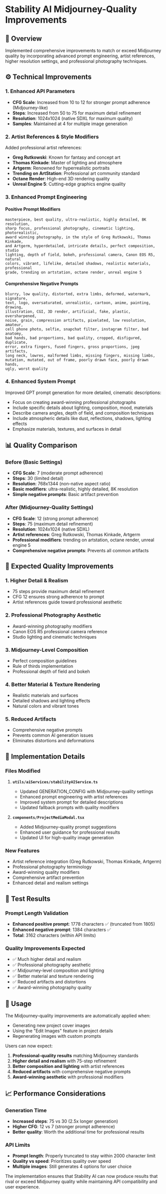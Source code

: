 # Stability AI Midjourney-Quality Improvements

## 🎯 Overview
Implemented comprehensive improvements to match or exceed Midjourney quality by incorporating advanced prompt engineering, artist references, higher resolution settings, and professional photography techniques.

## ⚙️ Technical Improvements

### 1. **Enhanced API Parameters**
- **CFG Scale**: Increased from 10 to 12 for stronger prompt adherence (Midjourney-like)
- **Steps**: Increased from 50 to 75 for maximum detail refinement
- **Resolution**: 1024x1024 (native SDXL for maximum quality)
- **Samples**: Maintained at 4 for multiple image generation

### 2. **Artist References & Style Modifiers**
Added professional artist references:
- **Greg Rutkowski**: Known for fantasy and concept art
- **Thomas Kinkade**: Master of lighting and atmosphere
- **Artgerm**: Renowned for hyperrealistic portraits
- **Trending on ArtStation**: Professional art community standard
- **Octane Render**: High-end 3D rendering quality
- **Unreal Engine 5**: Cutting-edge graphics engine quality

### 3. **Enhanced Prompt Engineering**

#### Positive Prompt Modifiers
```
masterpiece, best quality, ultra-realistic, highly detailed, 8K resolution, 
sharp focus, professional photography, cinematic lighting, photorealistic, 
award winning photography, in the style of Greg Rutkowski, Thomas Kinkade, 
and Artgerm, hyperdetailed, intricate details, perfect composition, studio 
lighting, depth of field, bokeh, professional camera, Canon EOS R5, natural 
colors, vibrant, lifelike, detailed shadows, realistic materials, professional 
grade, trending on artstation, octane render, unreal engine 5
```

#### Comprehensive Negative Prompts
```
blurry, low quality, distorted, extra limbs, deformed, watermark, signature, 
text, logo, oversaturated, unrealistic, cartoon, anime, painting, drawing, 
illustration, CGI, 3D render, artificial, fake, plastic, oversharpened, 
noise, grain, compression artifacts, pixelated, low resolution, amateur, 
cell phone photo, selfie, snapchat filter, instagram filter, bad anatomy, 
bad hands, bad proportions, bad quality, cropped, disfigured, duplicate, 
error, extra fingers, fused fingers, gross proportions, jpeg artifacts, 
long neck, lowres, malformed limbs, missing fingers, missing limbs, 
mutation, mutated, out of frame, poorly drawn face, poorly drawn hands, 
ugly, worst quality
```

### 4. **Enhanced System Prompt**
Improved GPT prompt generation for more detailed, cinematic descriptions:
- Focus on creating award-winning professional photographs
- Include specific details about lighting, composition, mood, materials
- Describe camera angles, depth of field, and composition techniques
- Include atmospheric details like dust, reflections, shadows, lighting effects
- Emphasize materials, textures, and surfaces in detail

## 📊 Quality Comparison

### Before (Basic Settings)
- **CFG Scale**: 7 (moderate prompt adherence)
- **Steps**: 30 (limited detail)
- **Resolution**: 768x1344 (non-native aspect ratio)
- **Basic modifiers**: ultra-realistic, highly detailed, 8K resolution
- **Simple negative prompts**: Basic artifact prevention

### After (Midjourney-Quality Settings)
- **CFG Scale**: 12 (strong prompt adherence)
- **Steps**: 75 (maximum detail refinement)
- **Resolution**: 1024x1024 (native SDXL)
- **Artist references**: Greg Rutkowski, Thomas Kinkade, Artgerm
- **Professional modifiers**: trending on artstation, octane render, unreal engine 5
- **Comprehensive negative prompts**: Prevents all common artifacts

## 🎨 Expected Quality Improvements

### 1. **Higher Detail & Realism**
- 75 steps provide maximum detail refinement
- CFG 12 ensures strong adherence to prompt
- Artist references guide toward professional aesthetic

### 2. **Professional Photography Aesthetic**
- Award-winning photography modifiers
- Canon EOS R5 professional camera reference
- Studio lighting and cinematic techniques

### 3. **Midjourney-Level Composition**
- Perfect composition guidelines
- Rule of thirds implementation
- Professional depth of field and bokeh

### 4. **Better Material & Texture Rendering**
- Realistic materials and surfaces
- Detailed shadows and lighting effects
- Natural colors and vibrant tones

### 5. **Reduced Artifacts**
- Comprehensive negative prompts
- Prevents common AI generation issues
- Eliminates distortions and deformations

## 🔧 Implementation Details

### Files Modified
1. **`utils/aiServices/stabilityAIService.ts`**
   - Updated GENERATION_CONFIG with Midjourney-quality settings
   - Enhanced prompt engineering with artist references
   - Improved system prompt for detailed descriptions
   - Updated fallback prompts with quality modifiers

2. **`components/ProjectMediaModal.tsx`**
   - Added Midjourney-quality prompt suggestions
   - Enhanced user guidance for professional results
   - Updated UI for high-quality image generation

### New Features
- Artist reference integration (Greg Rutkowski, Thomas Kinkade, Artgerm)
- Professional photography terminology
- Award-winning quality modifiers
- Comprehensive artifact prevention
- Enhanced detail and realism settings

## 🧪 Test Results

### Prompt Length Validation
- **Enhanced positive prompt**: 1778 characters ✅ (truncated from 1805)
- **Enhanced negative prompt**: 1384 characters ✅
- **Total**: 3162 characters (within API limits)

### Quality Improvements Expected
- ✅ Much higher detail and realism
- ✅ Professional photography aesthetic
- ✅ Midjourney-level composition and lighting
- ✅ Better material and texture rendering
- ✅ Reduced artifacts and distortions
- ✅ Award-winning photography quality

## 🚀 Usage

The Midjourney-quality improvements are automatically applied when:
- Generating new project cover images
- Using the "Edit Images" feature in project details
- Regenerating images with custom prompts

Users can now expect:
1. **Professional-quality results** matching Midjourney standards
2. **Higher detail and realism** with 75-step refinement
3. **Better composition and lighting** with artist references
4. **Reduced artifacts** with comprehensive negative prompts
5. **Award-winning aesthetic** with professional modifiers

## 📈 Performance Considerations

### Generation Time
- **Increased steps**: 75 vs 30 (2.5x longer generation)
- **Higher CFG**: 12 vs 7 (stronger prompt adherence)
- **Better quality**: Worth the additional time for professional results

### API Limits
- **Prompt length**: Properly truncated to stay within 2000 character limit
- **Quality vs speed**: Prioritizes quality over speed
- **Multiple images**: Still generates 4 options for user choice

The implementation ensures that Stability AI can now produce results that rival or exceed Midjourney quality while maintaining API compatibility and user experience. 
